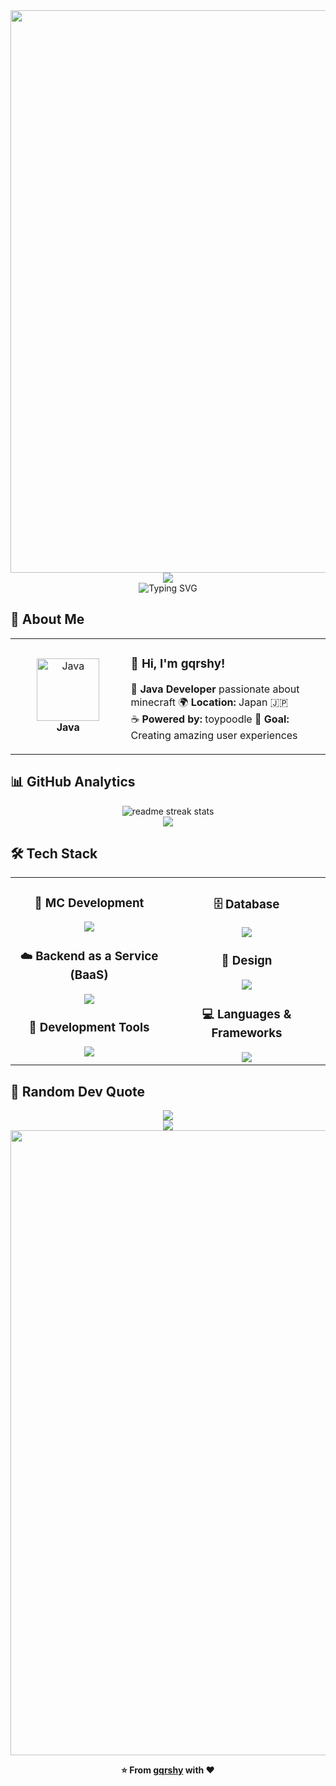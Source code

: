 <div align="center">
  <img src="https://user-images.githubusercontent.com/74038190/212284100-561aa473-3905-4a80-b561-0d28506553ee.gif" width="900">
</div>

<div align="center">
  <img src="https://capsule-render.vercel.app/api?type=waving&color=gradient&customColorList=0,2,2,5,30&height=150&section=header&animation=twinkling" />
</div>

<div align="center">
  <img src="https://readme-typing-svg.herokuapp.com?font=Fira+Code&size=32&duration=2800&pause=2000&color=A9FEF7&center=true&vCenter=true&width=600&lines=Hey+there!+I'm+gqrshy+%F0%9F%91%8B;Java+Developer+%F0%9F%9A%80;Plugin+Mod+Enthusiast+%E2%9C%A8;Always+Learning+New+Things+%F0%9F%93%9A" alt="Typing SVG" />
</div>

## 🌟 **About Me**

<div align="center">

<table>
<tr>
<td width="200" align="center">
<img src="https://skillicons.dev/icons?i=java" width="100" height="100" alt="Java" />
<br><strong>Java</strong>
</td>
<td width="400" align="left">

### 👋 **Hi, I'm gqrshy!**
🚀 **Java Developer** passionate about minecraft
🌍 **Location:** Japan 🇯🇵  
☕ **Powered by:** toypoodle
🎯 **Goal:** Creating amazing user experiences  

</td>
</tr>
</table>

</div>

## 📊 **GitHub Analytics**

<div align="center">
  <img src="https://github-readme-streak-stats.herokuapp.com/?user=gqrshy&theme=transparent&border_radius=10&starting_year=2020" alt="readme streak stats" />
</div>

<div align="center">
  <img src="https://github-readme-activity-graph.vercel.app/graph?username=gqrshy&custom_title=User's%20GitHub%20Activity%20Graph&bg_color=0d1117&color=58a6ff&line=58a6ff&point=58a6ff&area=true&hide_border=true" />
</div>

## 🛠️ **Tech Stack**

<table align="center">
<tr>
<td width="50%" align="center" valign="top">

### 📱  **MC Development**
<img src="https://skillicons.dev/icons?i=java,kotlin" />

### ☁️  **Backend as a Service (BaaS)**
<img src="https://skillicons.dev/icons?i=firebase" />

### 🔧  **Development Tools**
<img src="https://skillicons.dev/icons?i=vscode,idea,git,github" />

</td>
<td width="50%" align="center" valign="top">

### 🗄️  **Database**
<img src="https://skillicons.dev/icons?i=mysql,sqlite,redis" />

### 🎨  **Design**
<img src="https://skillicons.dev/icons?i=figma,photoshop" />

### 💻  **Languages & Frameworks**
<img src="https://skillicons.dev/icons?i=js,ts,html,css,docker" />

</td>
</tr>
</table>

## 💭 **Random Dev Quote**

<div align="center">
  <img src="https://quotes-github-readme.vercel.app/api?type=horizontal&theme=transparent" />
</div>

<div align="center">
  <img src="https://capsule-render.vercel.app/api?type=waving&color=gradient&customColorList=0,2,2,5,30&height=120&section=footer&animation=twinkling" />
</div>

<div align="center">
  <img src="https://user-images.githubusercontent.com/74038190/212284115-f47cd8ff-2ffb-4b04-b5bf-4d1c14c0247f.gif" width="1000">
  
  **⭐ From [gqrshy](https://github.com/gqrshy) with ❤️**

</div>
